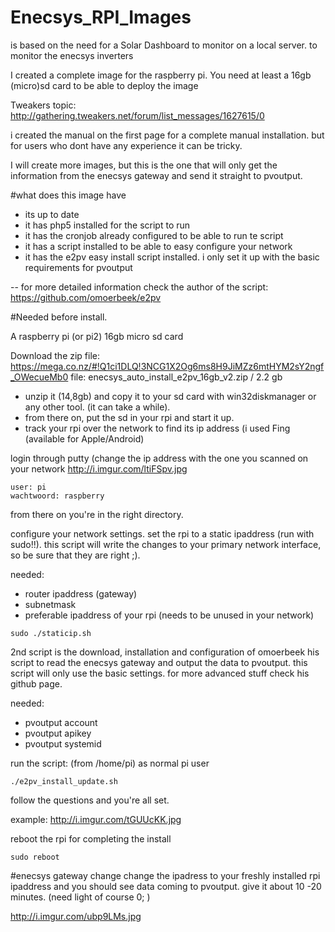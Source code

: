 # Enecsys_RPI_Images
is based on the need for a Solar Dashboard to monitor on a local server. to monitor the enecsys inverters 

I created a complete image for the raspberry pi. You need at least a 16gb (micro)sd card to be able to deploy the image

Tweakers topic: 
http://gathering.tweakers.net/forum/list_messages/1627615/0

i created the manual on the first page for a complete manual installation. but for users who dont have any experience it can be tricky. 

I will create more images, but this is the one that will only get the information from the enecsys gateway and send it straight
to pvoutput. 

#what does this image have
- its up to date
- it has php5 installed for the script to run
- it has the cronjob already configured to be able to run te script
- it has a script installed to be able to easy configure your network
- it has the e2pv easy install script installed. i only set it up with the basic requirements for pvoutput

-- for more detailed information check the author of the script: 
https://github.com/omoerbeek/e2pv

#Needed before install. 

A raspberry pi (or pi2)
16gb micro sd card

Download the zip file: https://mega.co.nz/#!Q1ci1DLQ!3NCG1X2Og6ms8H9JiMZz6mtHYM2sY2ngf_OWecueMb0
file: enecsys_auto_install_e2pv_16gb_v2.zip   / 2.2 gb

- unzip it (14,8gb) and copy it to your sd card with win32diskmanager or any other tool. (it can take a while).
- from there on, put the sd in your rpi and start it up.
- track your rpi over the network to find its ip address (i used Fing (available for Apple/Android)

login through putty (change the ip address with the one you scanned on your network
http://i.imgur.com/ltiFSpv.jpg

```
user: pi
wachtwoord: raspberry
```

from there on you're in the right directory. 

configure your network settings. set the rpi to a static ipaddress (run with sudo!!). this script will write the changes to your primary network interface, so be sure that they are right ;).

needed:
- router ipaddress (gateway)
- subnetmask
- preferable ipaddress of your rpi (needs to be unused in your network)

```
sudo ./staticip.sh
```

2nd script is the download, installation and configuration of omoerbeek his script to read the enecsys gateway and output the data to pvoutput. this script will only use the basic settings. for more advanced stuff check his github page. 

needed: 
- pvoutput account
- pvoutput apikey
- pvoutput systemid

run the script: (from /home/pi) as normal pi user
```
./e2pv_install_update.sh
```

follow the questions and you're all set. 

example: http://i.imgur.com/tGUUcKK.jpg


reboot the rpi for completing the install
```
sudo reboot
```

#enecsys gateway change
change the ipadress to your freshly installed rpi ipaddress and you should see data coming to pvoutput. give it about 10 -20 minutes. (need light of course 0; )

http://i.imgur.com/ubp9LMs.jpg
